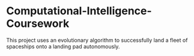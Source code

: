 # Computational-Intelligence-Coursework

This project uses an evolutionary algorithm to successfully land a fleet of spaceships onto a landing pad autonomously.
